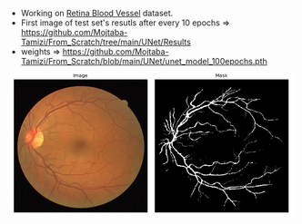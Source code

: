 * Working on [Retina Blood Vessel](https://www.kaggle.com/datasets/abdallahwagih/retina-blood-vessel) dataset.
* First image of test set's resutls after every 10 epochs => https://github.com/Mojtaba-Tamizi/From_Scratch/tree/main/UNet/Results
* weights => https://github.com/Mojtaba-Tamizi/From_Scratch/blob/main/UNet/unet_model_100epochs.pth

![1720572941670](image/README/1720572941670.png)
